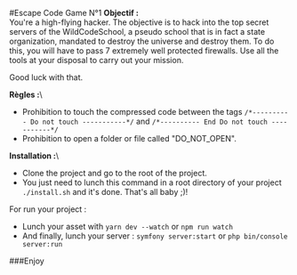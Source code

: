 #Escape Code Game N°1
****Objectif :****\
You're a high-flying hacker. The objective is to hack into the top secret servers of the WildCodeSchool, a pseudo school that is in fact a state organization, mandated to destroy the universe and destroy them.
To do this, you will have to pass 7 extremely well protected firewalls. Use all the tools at your disposal to carry out your mission. 

Good luck with that.

****Règles :****\
- Prohibition to touch the compressed code between the tags ```/*---------- Do not touch -----------*/``` and ```/*---------- End Do not touch -----------*/```
- Prohibition to open a folder or file called "DO_NOT_OPEN".

****Installation :****\
- Clone the project and go to the root of the project.
- You just need to lunch this command in a root directory of your project ```./install.sh``` and it's done. That's all baby ;)!

For run your project : 
- Lunch your asset with ```yarn dev --watch``` or ```npm run watch```
- And finally, lunch your server : ```symfony server:start``` or ```php bin/console server:run```

###Enjoy